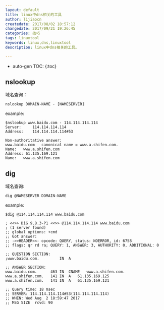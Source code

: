 ```yaml
---
layout: default
title: linux中dns相关的工具
author: lijiaocn
createdate: 2017/08/02 18:57:12
changedate: 2017/09/21 19:26:45
categories: 技巧
tags: linuxtool
keywords: linux,dns,linuxtool
description: linux中dns相关的工具。

---
```


* auto-gen TOC:
{:toc}

## nslookup 

域名查询：

	nslookup DOMAIN-NAME - [NAMESERVER]

example:

	$nslookup www.baidu.com - 114.114.114.114
	Server:		114.114.114.114
	Address:	114.114.114.114#53
	
	Non-authoritative answer:
	www.baidu.com	canonical name = www.a.shifen.com.
	Name:	www.a.shifen.com
	Address: 61.135.169.121
	Name:	www.a.shifen.com

## dig

域名查询:

	dig @NAMESERVER DOMAIN-NAME

example:

	$dig @114.114.114.114 www.baidu.com
	
	; <<>> DiG 9.8.3-P1 <<>> @114.114.114.114 www.baidu.com
	; (1 server found)
	;; global options: +cmd
	;; Got answer:
	;; ->>HEADER<<- opcode: QUERY, status: NOERROR, id: 6758
	;; flags: qr rd ra; QUERY: 1, ANSWER: 3, AUTHORITY: 0, ADDITIONAL: 0
	
	;; QUESTION SECTION:
	;www.baidu.com.			IN	A
	
	;; ANSWER SECTION:
	www.baidu.com.		463	IN	CNAME	www.a.shifen.com.
	www.a.shifen.com.	141	IN	A	61.135.169.125
	www.a.shifen.com.	141	IN	A	61.135.169.121
	
	;; Query time: 18 msec
	;; SERVER: 114.114.114.114#53(114.114.114.114)
	;; WHEN: Wed Aug  2 18:59:47 2017
	;; MSG SIZE  rcvd: 90
